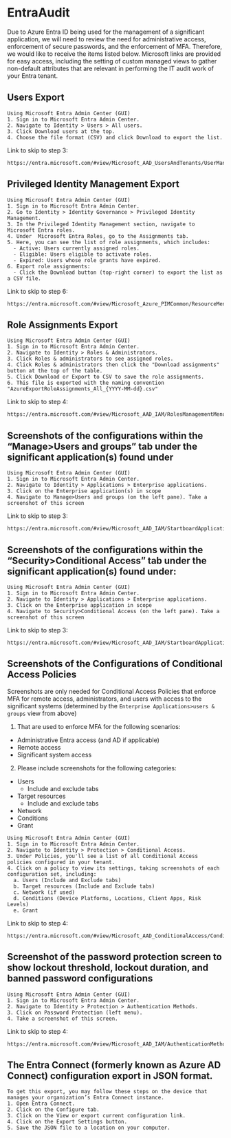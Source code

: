 # EntraAudit
Due to Azure Entra ID being used for the management of a significant application, we will need to review the need for administrative access, enforcement of secure passwords, and the enforcement of MFA. Therefore, we would like to receive the items listed below. Microsoft links are provided for easy access, including the setting of custom managed views to gather non-default attributes that are relevant in performing the IT audit work of your Entra tenant.

## Users Export

```
Using Microsoft Entra Admin Center (GUI)
1. Sign in to Microsoft Entra Admin Center.
2. Navigate to Identity > Users > All users.
3. Click Download users at the top.
4. Choose the file format (CSV) and click Download to export the list.
```
Link to skip to step 3:
```
https://entra.microsoft.com/#view/Microsoft_AAD_UsersAndTenants/UserManagementMenuBlade/~/AllUsers
```

## Privileged Identity Management Export

```
Using Microsoft Entra Admin Center (GUI)
1. Sign in to Microsoft Entra Admin Center.
2. Go to Identity > Identity Governance > Privileged Identity Management.
3. In the Privileged Identity Management section, navigate to  Microsoft Entra roles.
4. Under  Microsoft Entra Roles, go to the Assignments tab.
5. Here, you can see the list of role assignments, which includes:
  - Active: Users currently assigned roles.
  - Eligible: Users eligible to activate roles.
  - Expired: Users whose role grants have expired.
6. Export role assignments:
  - Click the Download button (top-right corner) to export the list as a CSV file.
```
Link to skip to step 6:
```
https://entra.microsoft.com/#view/Microsoft_Azure_PIMCommon/ResourceMenuBlade/~/members/resourceId//resourceType/tenant/provider/aadroles
```

## Role Assignments Export
```
Using Microsoft Entra Admin Center (GUI)
1. Sign in to Microsoft Entra Admin Center.
2. Navigate to Identity > Roles & Administrators.
3. Click Roles & administrators to see assigned roles.
4. Click Roles & administrators then click the "Download assignments" button at the top of the table.
5. Click Download or Export to CSV to save the role assignments.
6. This file is exported with the naming convention "AzureExportRoleAssignments_All_{YYYY-MM-dd}.csv"
```
Link to skip to step 4:
```
https://entra.microsoft.com/#view/Microsoft_AAD_IAM/RolesManagementMenuBlade/~/AllRoles
```

## Screenshots of the configurations within the “Manage>Users and groups” tab under the significant application(s) found under
```
Using Microsoft Entra Admin Center (GUI)
1. Sign in to Microsoft Entra Admin Center.
2. Navigate to Identity > Applications > Enterprise applications.
3. Click on the Enterprise application(s) in scope
4. Navigate to Manage>Users and groups (on the left pane). Take a screenshot of this screen
```
Link to skip to step 3:
```
https://entra.microsoft.com/#view/Microsoft_AAD_IAM/StartboardApplicationsMenuBlade/~/AppAppsPreview
```

## Screenshots of the configurations within the “Security>Conditional Access” tab under the significant application(s) found under:
```
Using Microsoft Entra Admin Center (GUI)
1. Sign in to Microsoft Entra Admin Center.
2. Navigate to Identity > Applications > Enterprise applications.
3. Click on the Enterprise application in scope
4. Navigate to Security>Conditional Access (on the left pane). Take a screenshot of this screen
```
Link to skip to step 3:
```
https://entra.microsoft.com/#view/Microsoft_AAD_IAM/StartboardApplicationsMenuBlade/~/AppAppsPreview
```

## Screenshots of the Configurations of Conditional Access Policies

Screenshots are only needed for Conditional Access Policies that enforce MFA for remote access, administrators, and users with access to the significant systems (determined by the `Enterprise Applications>users & groups` view from above)

1. That are used to enforce MFA for the following scenarios:
  - Administrative Entra access (and AD if applicable)
  - Remote access
  - Significant system access
2. Please include screenshots for the following categories:
  - Users
    - Include and exclude tabs
  - Target resources
    - Include and exclude tabs
  - Network
  - Conditions
  - Grant

```
Using Microsoft Entra Admin Center (GUI)
1. Sign in to Microsoft Entra Admin Center.
2. Navigate to Identity > Protection > Conditional Access.
3. Under Policies, you'll see a list of all Conditional Access policies configured in your tenant.
4. Click on a policy to view its settings, taking screenshots of each configuration set, including:
  a. Users (Include and Exclude tabs)
  b. Target resources (Include and Exclude tabs)
  c. Network (if used)
  d. Conditions (Device Platforms, Locations, Client Apps, Risk Levels)
  e. Grant
```
Link to skip to step 4:
```
https://entra.microsoft.com/#view/Microsoft_AAD_ConditionalAccess/ConditionalAccessBlade/~/Policies/menuId//fromNav/Identity
```

## Screenshot of the password protection screen to show lockout threshold, lockout duration, and banned password configurations
```
Using Microsoft Entra Admin Center (GUI)
1. Sign in to Microsoft Entra Admin Center.
2. Navigate to Identity > Protection > Authentication Methods.
3. Click on Password Protection (left menu).
4. Take a screenshot of this screen.
```
Link to skip to step 4:
```
https://entra.microsoft.com/#view/Microsoft_AAD_IAM/AuthenticationMethodsMenuBlade/~/PasswordProtection/fromNav/Identity
```

## The Entra Connect (formerly known as Azure AD Connect) configuration export in JSON format.
```
To get this export, you may follow these steps on the device that manages your organization’s Entra Connect instance.
1. Open Entra Connect.
2. Click on the Configure tab.
3. Click on the View or export current configuration link.
4. Click on the Export Settings button.
5. Save the JSON file to a location on your computer.
```
